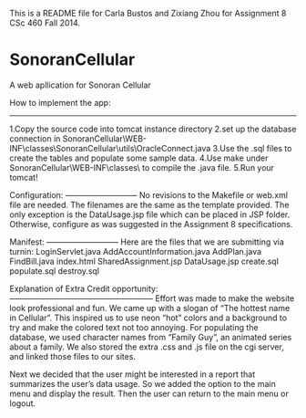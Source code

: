 This is a README file for Carla Bustos and Zixiang Zhou for Assignment 8 CSc 460 Fall 2014.

SonoranCellular
===============

A web apllication for Sonoran Cellular


How to implement the app:
_________

1.Copy the source code into tomcat instance directory
2.set up the database connection in 
SonoranCellular\WEB-INF\classes\SonoranCellular\utils\OracleConnect.java
3.Use the .sql files to create the tables and populate some sample data.
4.Use make under SonoranCellular\WEB-INF\classes\ to compile the .java file.
5.Run your tomcat! 

Configuration:
—————————
No revisions to the Makefile or web.xml file are needed.  The filenames are the same as the template provided.  The only exception is the DataUsage.jsp file which can be placed in JSP folder.  Otherwise, configure as was suggested in the Assignment 8 specifications.
 

Manifest:
—————————
Here are the files that we are submitting via turnin:
LoginServlet.java
AddAccountInformation.java
AddPlan.java
FindBill.java
index.html
SharedAssignment.jsp
DataUsage.jsp
create.sql
populate.sql
destroy.sql


Explanation of Extra Credit opportunity:
——————————————————
Effort was made to make the website look professional and fun.  We came up with a slogan of “The hottest name in Cellular”.  This inspired us to use neon “hot” colors and a background to try and make the colored text not too annoying.  For populating the database, we used character names from “Family Guy”, an animated series about a family. We also stored the extra .css and .js file on the cgi server, and linked those files to our sites.    

Next we decided that the user might be interested in a report that summarizes the user’s data usage.  So we added the option to the main menu and display the result.  Then the user can return to the main menu or logout. 
